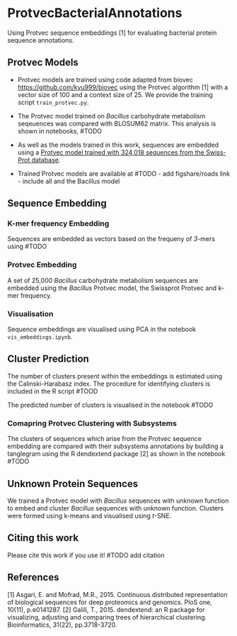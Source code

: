 # ProtvecBacterialAnnotations

Using Protvec sequence embeddings [1] for evaluating bacterial protein sequence annotations. 

## Protvec Models 

- Protvec models are trained using code adapted from biovec https://github.com/kyu999/biovec using the Protvec algorithm [1] with a vector size of 100 and a context size of 25. We provide the training script `train_protvec.py`. 

- The Protvec model trained on _Bacillus_ carbohydrate metabolism seqeuences was compared with BLOSUM62 matrix. This analysis is shown in notebooks, #TODO 

- As well as the models trained in this work, sequences are embedded using a [Protvec model trained with 324,018 sequences from the Swiss-Prot database](http://dx.doi.org/10.7910/DVN/JMFHTN). 

- Trained Protvec models are available at #TODO - add figshare/roads link - include all and the Bacillus model 

## Sequence Embedding 

### K-mer frequency Embedding 

Sequences are embedded as vectors based on the frequeny of _3_-mers using #TODO 

### Protvec Embedding 

A set of 25,000 _Bacillus_ carbohydrate metabolism sequences are embedded using the _Bacillus_ Protvec model, the Swissprot Protvec and k-mer frequency. 

### Visualisation 
Sequence embeddings are visualised using PCA in the notebook `vis_embeddings.ipynb`. 


## Cluster Prediction 
The number of clusters present within the embeddings is estimated using the Calinski-Harabasz index. The procedure for identifying clusters is included in the R script #TOOD

The predicted number of clusters is visualised in the notebook #TODO 


### Comapring Protvec Clustering with Subsystems 

The clusters of sequences which arise from the Protvec sequence embedding are compared with their subsystems annotations by building a tanglegram using the R  dendextend package [2] as shown in the notebook #TODO 

## Unknown Protein Sequences 

We trained a Protvec model with _Bacillus_ sequences with unknown function to embed and cluster _Bacillus_ sequences with unknown function. Clusters were formed using k-means and visualised using _t_-SNE. 


## Citing this work 
Please cite this work if you use it!
#TODO add citation

## References 

[1] Asgari, E. and Mofrad, M.R., 2015. Continuous distributed representation of biological sequences for deep proteomics and genomics. PloS one, 10(11), p.e0141287.
[2] Galili, T., 2015. dendextend: an R package for visualizing, adjusting and comparing trees of hierarchical clustering. Bioinformatics, 31(22), pp.3718-3720.
